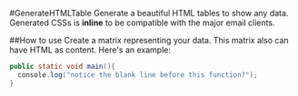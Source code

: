#GenerateHTMLTable
Generate a beautiful HTML tables to show any data. Generated CSSs is **inline** to be compatible with the major email clients.


##How to use
Create a matrix representing your data. This matrix also can have HTML as content.
Here's an example:

```java
public static void main(){
  console.log("notice the blank line before this function?");
}
```
